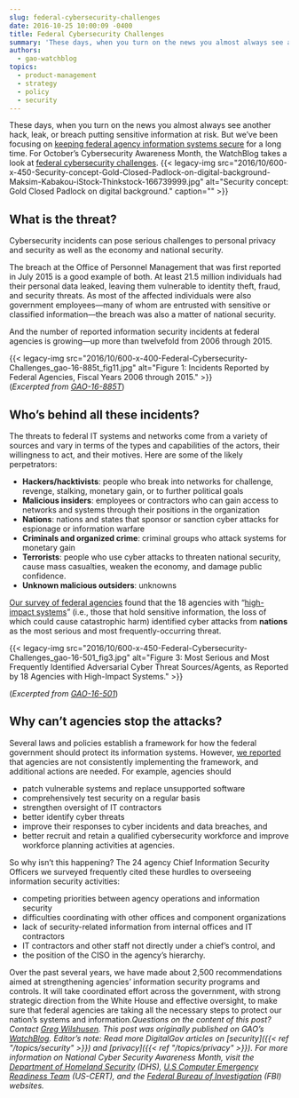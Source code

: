 ```yaml
---
slug: federal-cybersecurity-challenges
date: 2016-10-25 10:00:09 -0400
title: Federal Cybersecurity Challenges
summary: 'These days, when you turn on the news you almost always see another hack, leak, or breach putting sensitive information at risk. But we’ve been focusing on keeping federal agency information systems secure for a long time. For October’s Cybersecurity Awareness Month, the WatchBlog takes a look at federal cybersecurity challenges.  What is the threat?'
authors:
  - gao-watchblog
topics:
  - product-management
  - strategy
  - policy
  - security
---
```


These days, when you turn on the news you almost always see another hack, leak, or breach putting sensitive information at risk. But we’ve been focusing on <a href="http://www.gao.gov/highrisk/ensuring_the_security_federal_government_information_systems/why_did_study?utm_source=blog&utm_medium=social&utm_campaign=watchblog" target="_blank">keeping federal agency information systems secure</a> for a long time. For October’s Cybersecurity Awareness Month, the WatchBlog takes a look at <a href="http://gao.gov/key_issues/cybersecurity/issue_summary?utm_source=blog&utm_medium=social&utm_campaign=watchblog" target="_blank">federal cybersecurity challenges</a>. <span id="more-4956"></span> {{< legacy-img src="2016/10/600-x-450-Security-concept-Gold-Closed-Padlock-on-digital-background-Maksim-Kabakou-iStock-Thinkstock-166739999.jpg" alt="Security concept: Gold Closed Padlock on digital background." caption="" >}} 

## What is the threat?

Cybersecurity incidents can pose serious challenges to personal privacy and security as well as the economy and national security.

The breach at the Office of Personnel Management that was first reported in July 2015 is a good example of both. At least 21.5 million individuals had their personal data leaked, leaving them vulnerable to identity theft, fraud, and security threats. As most of the affected individuals were also government employees—many of whom are entrusted with sensitive or classified information—the breach was also a matter of national security.

And the number of reported information security incidents at federal agencies is growing—up more than twelvefold from 2006 through 2015.

{{< legacy-img src="2016/10/600-x-400-Federal-Cybersecurity-Challenges\_gao-16-885t\_fig11.jpg" alt="Figure 1: Incidents Reported by Federal Agencies, Fiscal Years 2006 through 2015." >}}<a href="https://gaotest.files.wordpress.com/2016/10/gao-16-885t_fig11.jpg" target="_blank"><br /> </a>(_Excerpted from <a href="http://gao.gov/products/GAO-16-885T?utm_source=blog&utm_medium=social&utm_campaign=watchblog" target="_blank">GAO-16-885T</a>_)

## Who’s behind all these incidents?

The threats to federal IT systems and networks come from a variety of sources and vary in terms of the types and capabilities of the actors, their willingness to act, and their motives. Here are some of the likely perpetrators:

  * **Hackers/hacktivists**: people who break into networks for challenge, revenge, stalking, monetary gain, or to further political goals
  * **Malicious insiders**: employees or contractors who can gain access to networks and systems through their positions in the organization
  * **Nations**: nations and states that sponsor or sanction cyber attacks for espionage or information warfare
  * **Criminals and organized crime**: criminal groups who attack systems for monetary gain
  * **Terrorists**: people who use cyber attacks to threaten national security, cause mass casualties, weaken the economy, and damage public confidence.
  * **Unknown malicious outsiders**: unknowns

<a href="http://gao.gov/products/GAO-16-501?utm_source=blog&utm_medium=social&utm_campaign=watchblog" target="_blank">Our survey of federal agencies</a> found that the 18 agencies with “<a href="https://blog.gao.gov/2016/06/24/securing-the-nations-most-sensitive-information-podcast/" target="_blank">high-impact systems</a>” (i.e., those that hold sensitive information, the loss of which could cause catastrophic harm) identified cyber attacks from **nations** as the most serious and most frequently-occurring threat.

{{< legacy-img src="2016/10/600-x-450-Federal-Cybersecurity-Challenges\_gao-16-501\_fig3.jpg" alt="Figure 3: Most Serious and Most Frequently Identified Adversarial Cyber Threat Sources/Agents, as Reported by 18 Agencies with High-Impact Systems." >}}

(_Excerpted from_ <a href="http://www.gao.gov/products/GAO-16-501?utm_source=blog&utm_medium=social&utm_campaign=watchblog" target="_blank"><em>GAO-16-501</em></a>)

## Why can’t agencies stop the attacks?

Several laws and policies establish a framework for how the federal government should protect its information systems. However, <a href="http://gao.gov/products/GAO-16-885T?utm_source=blog&utm_medium=social&utm_campaign=watchblog" target="_blank">we reported</a> that agencies are not consistently implementing the framework, and additional actions are needed. For example, agencies should

  * patch vulnerable systems and replace unsupported software
  * comprehensively test security on a regular basis
  * strengthen oversight of IT contractors
  * better identify cyber threats
  * improve their responses to cyber incidents and data breaches, and
  * better recruit and retain a qualified cybersecurity workforce and improve workforce planning activities at agencies.

So why isn’t this happening? The 24 agency Chief Information Security Officers we surveyed frequently cited these hurdles to overseeing information security activities:

  * competing priorities between agency operations and information security
  * difficulties coordinating with other offices and component organizations
  * lack of security-related information from internal offices and IT contractors
  * IT contractors and other staff not directly under a chief’s control, and
  * the position of the CISO in the agency’s hierarchy.

Over the past several years, we have made about 2,500 recommendations aimed at strengthening agencies’ information security programs and controls. It will take coordinated effort across the government, with strong strategic direction from the White House and effective oversight, to make sure that federal agencies are taking all the necessary steps to protect our nation’s systems and information._Questions on the content of this post? Contact [Greg Wilshusen](mailto:wilshuseng@gao.gov)._
_This post was originally published on GAO&#8217;s [WatchBlog](https://blog.gao.gov/)._ _Editor&#8217;s note: Read more DigitalGov articles on [security]({{< ref "/topics/security" >}}) and [privacy]({{< ref "/topics/privacy" >}}). For more information on National Cyber Security Awareness Month, visit the [Department of Homeland Security](https://www.dhs.gov/national-cyber-security-awareness-month) (DHS), [U.S Computer Emergency Readiness Team](https://www.us-cert.gov/ncas/current-activity/2016/10/25/Week-Four-National-Cyber-Security-Awareness-Month) (US-CERT), and the [Federal Bureau of Investigation](https://www.fbi.gov/news/stories/national-cyber-security-awareness-month-2016) (FBI) websites._